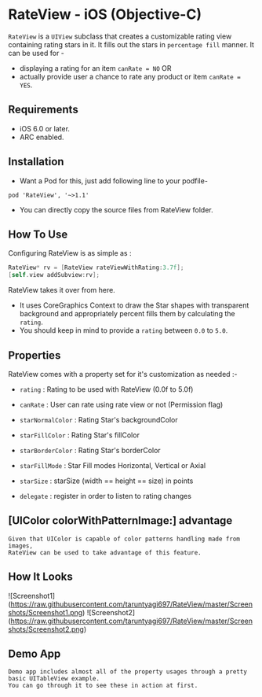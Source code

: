 # RateView - iOS (Objective-C)

`RateView` is a `UIView` subclass that creates a customizable rating view containing rating stars in it. It fills out the stars in `percentage fill` manner. It can be used for -
* displaying a rating for an item `canRate = NO`  OR 
* actually provide user a chance to rate any product or item `canRate = YES`.

## Requirements

* iOS 6.0 or later.
* ARC enabled.

## Installation
* Want a Pod for this, just add following line to your podfile-
```
pod 'RateView', '~>1.1'
```
* You can directly copy the source files from RateView folder.

## How To Use

Configuring RateView is as simple as :
```objective-c
RateView* rv = [RateView rateViewWithRating:3.7f];
[self.view addSubview:rv];
```

RateView takes it over from here. 
* It uses CoreGraphics Context to draw the Star shapes with transparent background and appropriately percent fills them by calculating the `rating`. 
* You should keep in mind to provide a `rating` between `0.0` to `5.0`.

## Properties

RateView comes with a property set for it's customization as needed :-

* `rating` : Rating to be used with RateView (0.0f to 5.0f)

* `canRate` : User can rate using rate view or not (Permission flag)

* `starNormalColor` : Rating Star's backgroundColor
    
* `starFillColor` : Rating Star's fillColor

* `starBorderColor` : Rating Star's borderColor

* `starFillMode` : Star Fill modes Horizontal, Vertical or Axial
    
* `starSize` : starSize (width == height == size) in points

* `delegate` : register in order to listen to rating changes
    
## [UIColor colorWithPatternImage:] advantage
    
    Given that UIColor is capable of color patterns handling made from images, 
    RateView can be used to take advantage of this feature.

## How It Looks
![Screenshot1] (https://raw.githubusercontent.com/taruntyagi697/RateView/master/Screenshots/Screenshot1.png)
![Screenshot2] (https://raw.githubusercontent.com/taruntyagi697/RateView/master/Screenshots/Screenshot2.png)

    
## Demo App
    Demo app includes almost all of the property usages through a pretty basic UITableView example.
    You can go through it to see these in action at first.
